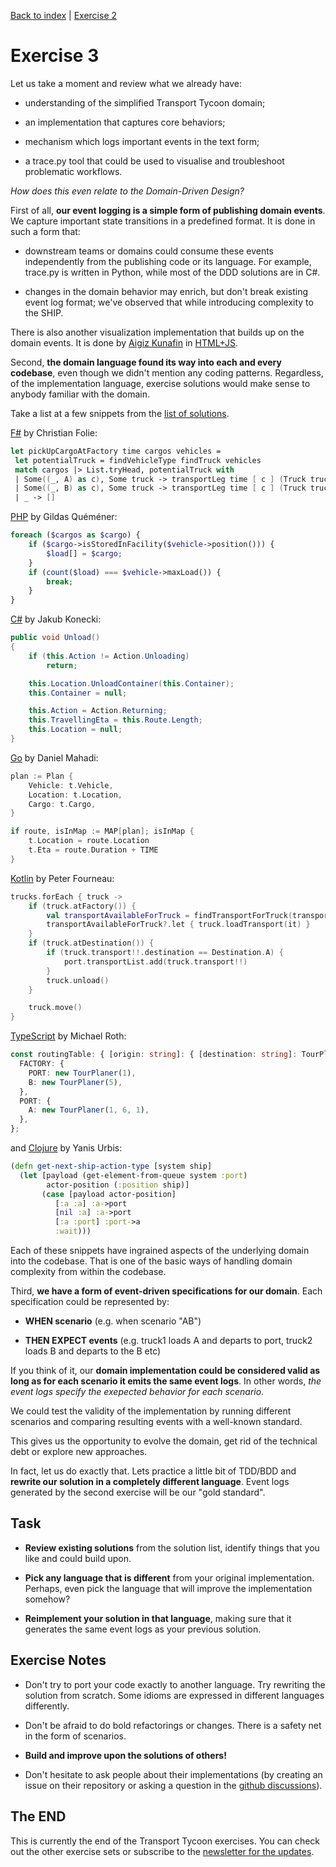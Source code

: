  [Back to index](transport-tycoon.md) | [Exercise 2](transport-tycoon-2.md)

# Exercise 3

Let us take a moment and review what we already have:

- understanding of the simplified Transport Tycoon domain;

- an implementation that captures core behaviors;

- mechanism which logs important events in the text form;

- a trace.py tool that could be used to visualise and troubleshoot problematic workflows.

*How does this even relate to the Domain-Driven Design?*

First of all, **our event logging is a simple form of publishing domain events**. We capture important state transitions in a predefined format. It is done in such a form that:

- downstream teams or domains could consume these events independently  from the publishing code or its language. For example, trace.py is written in Python, while most of the DDD solutions are in C#.

- changes in the domain behavior may enrich, but don't break existing event log format; we've observed that while introducing complexity to the SHIP.

There is also another visualization implementation that builds up on the domain events. It is done by [Aigiz Kunafin](https://github.com/AigizK/) in [HTML+JS](https://github.com/AigizK/transport-tycoon/blob/master/transport_visulazation/index.html). 

Second, **the domain language found its way into each and every codebase**, even though we didn't mention any coding patterns. Regardless, of the implementation language, exercise solutions would make sense to anybody familiar with the domain. 

Take a list at a few snippets from the [list of solutions](https://github.com/Softwarepark/exercises/blob/master/transport-tycoon/README.md).

[F#](https://github.com/Nagelfar/ddd-exercises/blob/master/exercise2/Exercise2.fs#L106-L111) by Christian Folie:

```fsharp
let pickUpCargoAtFactory time cargos vehicles =
 let potentialTruck = findVehicleType findTruck vehicles
 match cargos |> List.tryHead, potentialTruck with
 | Some((_, A) as c), Some truck -> transportLeg time [ c ] (Truck truck) Factory Port
 | Some((_, B) as c), Some truck -> transportLeg time [ c ] (Truck truck) Factory (Warehouse B)
 | _ -> []
```

[PHP](https://github.com/gquemener/TransportTycoon/blob/master/src/TransportTycoon/Domain/Model/Operation/LoadCargoInAvailableVehicle.php#L22-L29) by Gildas Quéméner:

```php
foreach ($cargos as $cargo) {
    if ($cargo->isStoredInFacility($vehicle->position())) {
        $load[] = $cargo;
    }
    if (count($load) === $vehicle->maxLoad()) {
        break;
    }
}
```

[C#](https://github.com/jkonecki/SoftwarePark/blob/master/TransportTycoon/TransportTycoon/Vehicle.cs#L63-L74) by Jakub Konecki:

```csharp
public void Unload()
{
    if (this.Action != Action.Unloading)
        return;

    this.Location.UnloadContainer(this.Container);
    this.Container = null;

    this.Action = Action.Returning;
    this.TravellingEta = this.Route.Length;
    this.Location = null;
}
```

[Go](https://github.com/danielmahadi/transport-tycoon-go/blob/exercises/1/main.go#L99-L108) by Daniel Mahadi:

```go
plan := Plan {
    Vehicle: t.Vehicle,
    Location: t.Location,
    Cargo: t.Cargo,
}

if route, isInMap := MAP[plan]; isInMap {
    t.Location = route.Location
    t.Eta = route.Duration + TIME
}
```

[Kotlin](https://github.com/pfournea/transport-tycoon/blob/master/src/main/kotlin/be/transporttycoon/transporttycoon/TransportService.kt#L13-L26) by Peter Fourneau:

```kotlin
trucks.forEach { truck ->
    if (truck.atFactory()) {
        val transportAvailableForTruck = findTransportForTruck(transportList)
        transportAvailableForTruck?.let { truck.loadTransport(it) }
    }
    if (truck.atDestination()) {
        if (truck.transport!!.destination == Destination.A) {
            port.transportList.add(truck.transport!!)
        }
        truck.unload()
    }

    truck.move()
}
```

[TypeScript](https://github.com/mrothNET/transport-tycoon-exercises/blob/master/exercise2/src/routing.ts#L4-L12) by Michael Roth:

```typescript
const routingTable: { [origin: string]: { [destination: string]: TourPlaner } } = {
  FACTORY: {
    PORT: new TourPlaner(1),
    B: new TourPlaner(5),
  },
  PORT: {
    A: new TourPlaner(1, 6, 1),
  },
};
```

and [Clojure](https://github.com/yanisurbis/transport-tycoon/blob/master/src/transport_tycoon/core.clj#L103-L110) by Yanis Urbis:

```clojure
(defn get-next-ship-action-type [system ship]
  (let [payload (get-element-from-queue system :port)
        actor-position (:position ship)]
       (case [payload actor-position]
          [:a :a] :a->port
          [nil :a] :a->port
          [:a :port] :port->a
          :wait)))
```

Each of these snippets have ingrained aspects of the underlying domain into the codebase. That is one of the basic ways of handling domain complexity from within the codebase.

Third, **we have a form of event-driven specifications for our domain**. Each specification could be represented by:

- **WHEN scenario** (e.g. when scenario "AB")

- **THEN EXPECT events** (e.g. truck1 loads A and departs to port, truck2 loads B and departs to the B etc)

If you think of it, our **domain implementation could be considered valid as long as for each scenario it emits the same event logs**. In other words, *the event logs specify the exepected behavior for each scenario*.

We could test the validity of the implementation by running different scenarios and comparing resulting events with a well-known standard.

This gives us the opportunity to evolve the domain, get rid of the technical debt or explore new approaches.

In fact, let us do exactly that. Lets practice a little bit of TDD/BDD and **rewrite our solution in a completely different language**. Event logs generated by the second exercise will be our "gold standard".

## Task

- **Review existing solutions** from the solution list, identify things that you like and could build upon.

- **Pick any language that is different** from your original implementation. Perhaps, even pick the language that will improve the implementation somehow?

- **Reimplement your solution in that language**, making sure that it generates the same event logs as your previous solution.

## Exercise Notes

- Don't try to port your code exactly to another language. Try rewriting the solution from scratch. Some idioms are expressed in different languages differently. 

- Don't be afraid to do bold refactorings or changes. There is a safety net in the form of scenarios.

- **Build and improve upon the solutions of others!**

- Don't hesitate to ask people about their implementations (by creating an issue on their repository or asking a question in the [github discussions](https://github.com/orgs/ddd-exercises/teams/tt/discussions)).

## The END

This is currently the end of the Transport Tycoon exercises. You can check out the other exercise sets or subscribe to the [newsletter for the updates](https://tinyletter.com/softwarepark).

